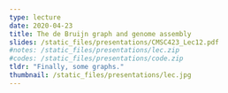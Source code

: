 ```yaml
---
type: lecture
date: 2020-04-23
title: The de Bruijn graph and genome assembly
slides: /static_files/presentations/CMSC423_Lec12.pdf
#notes: /static_files/presentations/lec.zip
#codes: /static_files/presentations/code.zip
tldr: "Finally, some graphs."
thumbnail: /static_files/presentations/lec.jpg
---
```

